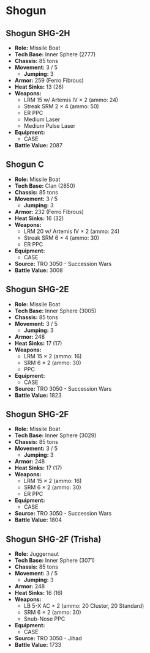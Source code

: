 # Shogun
## Shogun SHG-2H
- **Role:** Missile Boat
- **Tech Base:** Inner Sphere (2777)
- **Chassis:** 85 tons
- **Movement:** 3 / 5
  - **Jumping:** 3
- **Armor:** 259 (Ferro Fibrous)
- **Heat Sinks:** 13 (26)
- **Weapons:**
  - LRM 15 w/ Artemis IV × 2 (ammo: 24)
  - Streak SRM 2 × 4 (ammo: 50)
  - ER PPC
  - Medium Laser
  - Medium Pulse Laser
- **Equipment:**
  - CASE
- **Battle Value:** 2087

## Shogun C
- **Role:** Missile Boat
- **Tech Base:** Clan (2850)
- **Chassis:** 85 tons
- **Movement:** 3 / 5
  - **Jumping:** 3
- **Armor:** 232 (Ferro Fibrous)
- **Heat Sinks:** 16 (32)
- **Weapons:**
  - LRM 20 w/ Artemis IV × 2 (ammo: 24)
  - Streak SRM 6 × 4 (ammo: 30)
  - ER PPC
- **Equipment:**
  - CASE
- **Source:** TRO 3050 - Succession Wars
- **Battle Value:** 3008

## Shogun SHG-2E
- **Role:** Missile Boat
- **Tech Base:** Inner Sphere (3005)
- **Chassis:** 85 tons
- **Movement:** 3 / 5
  - **Jumping:** 3
- **Armor:** 248
- **Heat Sinks:** 17 (17)
- **Weapons:**
  - LRM 15 × 2 (ammo: 16)
  - SRM 6 × 2 (ammo: 30)
  - PPC
- **Equipment:**
  - CASE
- **Source:** TRO 3050 - Succession Wars
- **Battle Value:** 1823

## Shogun SHG-2F
- **Role:** Missile Boat
- **Tech Base:** Inner Sphere (3029)
- **Chassis:** 85 tons
- **Movement:** 3 / 5
  - **Jumping:** 3
- **Armor:** 248
- **Heat Sinks:** 17 (17)
- **Weapons:**
  - LRM 15 × 2 (ammo: 16)
  - SRM 6 × 2 (ammo: 30)
  - ER PPC
- **Equipment:**
  - CASE
- **Source:** TRO 3050 - Succession Wars
- **Battle Value:** 1804

## Shogun SHG-2F (Trisha)
- **Role:** Juggernaut
- **Tech Base:** Inner Sphere (3071)
- **Chassis:** 85 tons
- **Movement:** 3 / 5
  - **Jumping:** 3
- **Armor:** 248
- **Heat Sinks:** 16 (16)
- **Weapons:**
  - LB 5-X AC × 2 (ammo: 20 Cluster, 20 Standard)
  - SRM 6 × 2 (ammo: 30)
  - Snub-Nose PPC
- **Equipment:**
  - CASE
- **Source:** TRO 3050 - Jihad
- **Battle Value:** 1733


